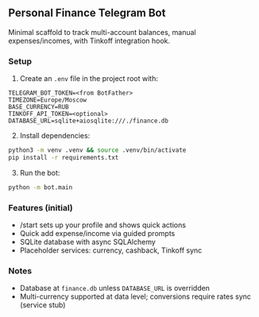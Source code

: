 ## Personal Finance Telegram Bot

Minimal scaffold to track multi-account balances, manual expenses/incomes, with Tinkoff integration hook.

### Setup

1. Create an `.env` file in the project root with:

```
TELEGRAM_BOT_TOKEN=<from BotFather>
TIMEZONE=Europe/Moscow
BASE_CURRENCY=RUB
TINKOFF_API_TOKEN=<optional>
DATABASE_URL=sqlite+aiosqlite:///./finance.db
```

2. Install dependencies:

```bash
python3 -m venv .venv && source .venv/bin/activate
pip install -r requirements.txt
```

3. Run the bot:

```bash
python -m bot.main
```

### Features (initial)
- /start sets up your profile and shows quick actions
- Quick add expense/income via guided prompts
- SQLite database with async SQLAlchemy
- Placeholder services: currency, cashback, Tinkoff sync

### Notes
- Database at `finance.db` unless `DATABASE_URL` is overridden
- Multi-currency supported at data level; conversions require rates sync (service stub)

